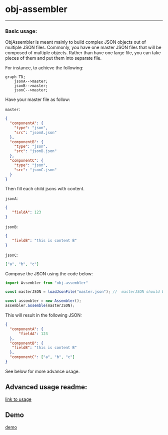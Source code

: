 # obj-assembler
--------

### Basic usage:

ObjAssembler is meant mainly to build complex JSON objects out of multiple JSON files. Commonly, you have one master JSON files that will be composed of multiple objects. Rather than have one large file, you can take pieces of them and put them into separate file.

For instance, to achieve the following:

```mermaid
graph TD;
    jsonA-->master;
    jsonB-->master;
    jsonC-->master;
```

Have your master file as follow:

`master`:
```json
{
  "componentA": {
    "type": "json",
    "src": "jsonA.json"
  },
  "componentB": {
    "type": "json",
    "src": "jsonB.json"
  },
  "componentC": {
    "type": "json",
    "src": "jsonC.json"
  }
}
```

Then fill each child jsons with content.

`jsonA`:
```json
{
   "fieldA": 123
}
```

`jsonB`:
```json
{
   "fieldB": "this is content B"
}
```

`jsonC`:
```json
["a", "b", "c"]
```

Compose the JSON using the code below:

```typescript
import Assembler from "obj-assembler"

const masterJSON = loadJsonFile("master.json"); //  masterJSON should be an object.

const assembler = new Assembler();
assembler.assemble(masterJSON);
```

This will result in the following JSON:
```json
{
  "componentA": {
      "fieldA": 123
  },
  "componentB": {
   "fieldB": "this is content B"
  },
  "componentC": ["a", "b", "c"]
}
```

See below for more advance usage.

## Advanced usage readme:

[link to usage](public/doc/usage.md)


## Demo

[demo](https://jacklehamster.github.io/obj-assembler/public/)

